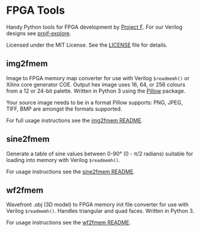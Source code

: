 # FPGA Tools

Handy Python tools for FPGA development by [Project F](https://projectf.io/). For our Verilog designs see [projf-explore](https://github.com/projf/projf-explore).

Licensed under the MIT License. See the [LICENSE](LICENSE) file for details.

## img2fmem

Image to FPGA memory map converter for use with Verilog `$readmemh()` or Xilinx core generator COE.
Output hex image uses 16, 64, or 256 colours from a 12 or 24-bit palette.
Written in Python 3 using the [Pillow](https://pillow.readthedocs.io) package.

Your source image needs to be in a format Pillow supports: PNG, JPEG, TIFF, BMP are amongst the formats supported.

For full usage instructions see the [img2fmem README](img2fmem/).

## sine2fmem

Generate a table of sine values between 0-90° (0 - π/2 radians) suitable for
loading into memory with Verilog `$readmemh()`.

For usage instructions see the [sine2fmem README](sine2fmem/).

## wf2fmem

Wavefront .obj (3D model) to FPGA memory init file converter for use with Verilog `$readmemh()`.
Handles triangular and quad faces. Written in Python 3.

For usage instructions see the [wf2fmem README](wf2fmem/).
